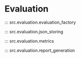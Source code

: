 # Evaluation

::: src.evaluation.evaluation_factory

::: src.evaluation.json_storing

::: src.evaluation.metrics

::: src.evaluation.report_generation 